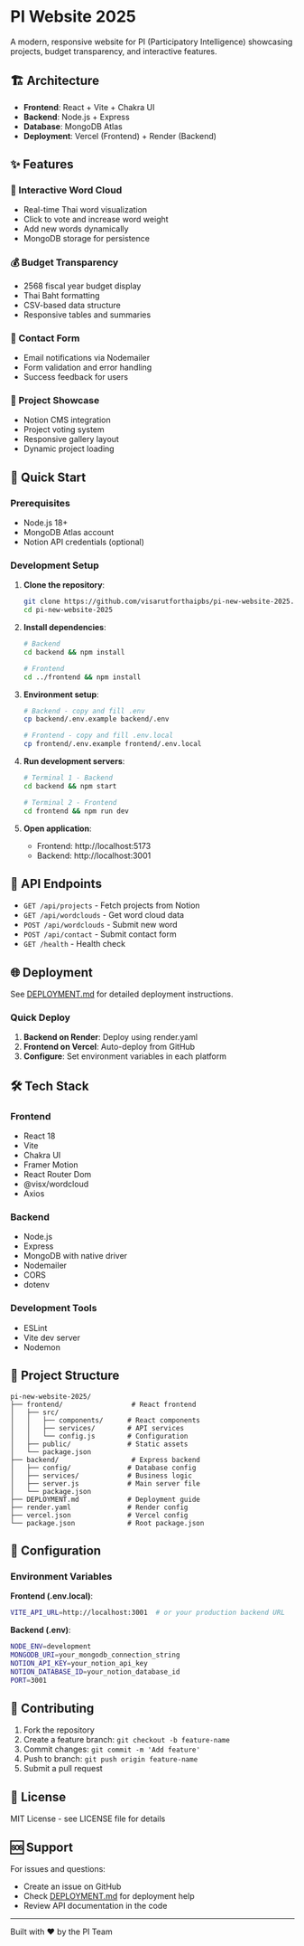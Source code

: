 # PI Website 2025

A modern, responsive website for PI (Participatory Intelligence) showcasing projects, budget transparency, and interactive features.

## 🏗️ Architecture

- **Frontend**: React + Vite + Chakra UI
- **Backend**: Node.js + Express
- **Database**: MongoDB Atlas
- **Deployment**: Vercel (Frontend) + Render (Backend)

## ✨ Features

### 🎨 Interactive Word Cloud

- Real-time Thai word visualization
- Click to vote and increase word weight
- Add new words dynamically
- MongoDB storage for persistence

### 💰 Budget Transparency

- 2568 fiscal year budget display
- Thai Baht formatting
- CSV-based data structure
- Responsive tables and summaries

### 📧 Contact Form

- Email notifications via Nodemailer
- Form validation and error handling
- Success feedback for users

### 🎯 Project Showcase

- Notion CMS integration
- Project voting system
- Responsive gallery layout
- Dynamic project loading

## 🚀 Quick Start

### Prerequisites

- Node.js 18+
- MongoDB Atlas account
- Notion API credentials (optional)

### Development Setup

1. **Clone the repository**:

   ```bash
   git clone https://github.com/visarutforthaipbs/pi-new-website-2025.git
   cd pi-new-website-2025
   ```

2. **Install dependencies**:

   ```bash
   # Backend
   cd backend && npm install

   # Frontend
   cd ../frontend && npm install
   ```

3. **Environment setup**:

   ```bash
   # Backend - copy and fill .env
   cp backend/.env.example backend/.env

   # Frontend - copy and fill .env.local
   cp frontend/.env.example frontend/.env.local
   ```

4. **Run development servers**:

   ```bash
   # Terminal 1 - Backend
   cd backend && npm start

   # Terminal 2 - Frontend
   cd frontend && npm run dev
   ```

5. **Open application**:
   - Frontend: http://localhost:5173
   - Backend: http://localhost:3001

## 📱 API Endpoints

- `GET /api/projects` - Fetch projects from Notion
- `GET /api/wordclouds` - Get word cloud data
- `POST /api/wordclouds` - Submit new word
- `POST /api/contact` - Submit contact form
- `GET /health` - Health check

## 🌐 Deployment

See [DEPLOYMENT.md](DEPLOYMENT.md) for detailed deployment instructions.

### Quick Deploy

1. **Backend on Render**: Deploy using render.yaml
2. **Frontend on Vercel**: Auto-deploy from GitHub
3. **Configure**: Set environment variables in each platform

## 🛠️ Tech Stack

### Frontend

- React 18
- Vite
- Chakra UI
- Framer Motion
- React Router Dom
- @visx/wordcloud
- Axios

### Backend

- Node.js
- Express
- MongoDB with native driver
- Nodemailer
- CORS
- dotenv

### Development Tools

- ESLint
- Vite dev server
- Nodemon

## 📁 Project Structure

```
pi-new-website-2025/
├── frontend/                 # React frontend
│   ├── src/
│   │   ├── components/      # React components
│   │   ├── services/        # API services
│   │   └── config.js        # Configuration
│   ├── public/              # Static assets
│   └── package.json
├── backend/                  # Express backend
│   ├── config/              # Database config
│   ├── services/            # Business logic
│   ├── server.js            # Main server file
│   └── package.json
├── DEPLOYMENT.md            # Deployment guide
├── render.yaml              # Render config
├── vercel.json              # Vercel config
└── package.json             # Root package.json
```

## 🔧 Configuration

### Environment Variables

**Frontend (.env.local)**:

```bash
VITE_API_URL=http://localhost:3001  # or your production backend URL
```

**Backend (.env)**:

```bash
NODE_ENV=development
MONGODB_URI=your_mongodb_connection_string
NOTION_API_KEY=your_notion_api_key
NOTION_DATABASE_ID=your_notion_database_id
PORT=3001
```

## 🤝 Contributing

1. Fork the repository
2. Create a feature branch: `git checkout -b feature-name`
3. Commit changes: `git commit -m 'Add feature'`
4. Push to branch: `git push origin feature-name`
5. Submit a pull request

## 📄 License

MIT License - see LICENSE file for details

## 🆘 Support

For issues and questions:

- Create an issue on GitHub
- Check [DEPLOYMENT.md](DEPLOYMENT.md) for deployment help
- Review API documentation in the code

---

Built with ❤️ by the PI Team
